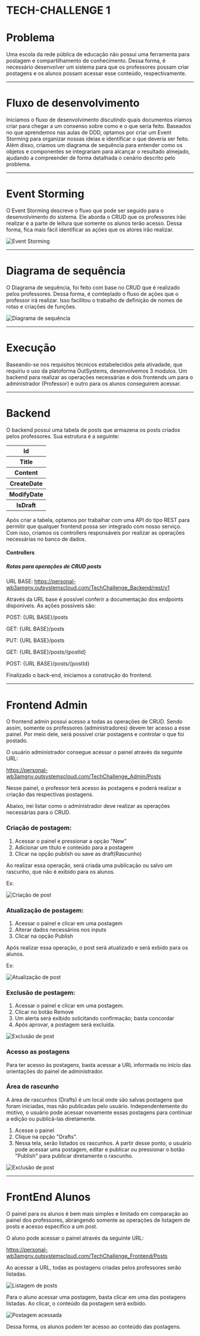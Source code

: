 <h1>TECH-CHALLENGE 1</h1>

# Problema
Uma escola da rede pública de educação não possui uma ferramenta para postagem e compartilhamento de conhecimento. Dessa forma, é necessário desenvolver um sistema para que os professores possam criar postagens e os alunos possam acessar esse conteúdo, respectivamente.

<hr/>

# Fluxo de desenvolvimento

Iniciamos o fluxo de desenvolvimento discutindo quais documentos iríamos criar para chegar a um consenso sobre como e o que seria feito. Baseados no que aprendemos nas aulas de DDD, optamos por criar um Event Storming para organizar nossas ideias e identificar o que deveria ser feito. Além disso, criamos um diagrama de sequência para entender como os objetos e componentes se integrariam para alcançar o resultado almejado, ajudando a compreender de forma detalhada o cenário descrito pelo problema.

<hr/>

# Event Storming

O Event Storming descreve o fluxo que pode ser seguido para o desenvolvimento do sistema. Ele aborda o CRUD que os professores irão realizar e a parte de leitura que somente os alunos terão acesso. Dessa forma, fica mais fácil identificar as ações que os atores irão realizar.

![Event Storming](EventStorming.jpg)

<hr/>

# Diagrama de sequência

O Diagrama de sequência, foi feito com base no CRUD que é realizado pelos professores. Dessa forma, é comteplado o fluxo de ações  que o professor irá realizar. Isso facilitou o trabalho de definição de nomes de rotas e criações de funções.

![Diagrama de sequência](DiagramaDeSequência.png)


<hr/>

# Execução

Baseando-se nos requisitos técnicos estabelecidos pela ativadade, que requiriu o uso da platoforma OutSystems, desenvolvemos 3 modulos. Um backend para realizar as operações necessárias e dois frontends um para o administrador (Professor) e outro para os alunos conseguirem acessar.

<hr/>

# Backend

O backend possui uma tabela de posts que armazena os posts criados pelos professores. Sua estrutura é a seguinte:

<table>
    <tr>
        <th>Id</th>
    </tr>
    <tr>
        <th>Title</th>
    </tr> 
    <tr>
        <th>Content</th>
    </tr> 
    <tr>
        <th>CreateDate</th>
    </tr> 
    <tr>
        <th>ModifyDate</th>
    </tr> 
    <tr>
        <th>IsDraft</th>
    </tr> 
</table>

Após criar a tabela, optamos por trabalhar com uma API do tipo REST para permitir que qualquer frontend possa ser integrado com nosso serviço. Com isso, criamos os controllers responsáveis por realizar as operações necessárias no banco de dados.

<h4>Controllers</h4>
<h5>Rotas para operações de CRUD posts</h5>

URL BASE: https://personal-wb3amgnv.outsystemscloud.com/TechChallenge_Backend/rest/v1

Através da URL base é possível conferir a documentação dos endpoints disponíveis. As ações possíveis são:

POST: {URL BASE}/posts

GET: {URL BASE}/posts

PUT: {URL BASE}/posts

GET: {URL BASE}/posts/{postId}

POST: {URL BASE}/posts/{postId}

Finalizado o back-end, iniciamos a construção do frontend.

<hr/>

# Frontend Admin

O frontend admin possui acesso a todas as operações de CRUD. Sendo assim, somente os professores (administradores) devem ter acesso a esse painel. Por meio dele, será possível criar postagens e controlar o que foi postado.

O usuário administrador consegue acessar o painel através da seguinte URL:

https://personal-wb3amgnv.outsystemscloud.com/TechChallenge_Admin/Posts

Nesse painel, o professor terá acesso às postagens e poderá realizar a criação das respectivas postagens.

Abaixo, irei listar como o administrador deve realizar as operações necessárias para o CRUD.

<h3>Criação de postagem: </h3>
<ol> 
<li>
    Acessar o painel e pressionar a opção "New"
</li>
<li>
    Adicionar um título e conteúdo para a postagem
</li>
<li>
    Clicar na opção publish ou save as draft(Rascunho)
</li>
</ol>

Ao realizar essa operação, será criada uma publicação ou salvo um rascunho, que não é exibido para os alunos.

Ex:

![Criação de post](CreatePost.gif)

<h3>Atualização de postagem: </h3>
<ol> 
<li>
    Acessar o painel e clicar em uma postagem
</li>
<li>
    Alterar dados necessários nos inputs
</li>
<li>
    Clicar na opção Publish
</li>
</ol>

Após realizar essa operação, o post será atualizado e será exbido para os alunos.

Ex:

![Atualização de post](UpdatePost.gif)

<h3>Exclusão de postagem: </h3>

<ol>
    <li>Acessar o painel e clicar em uma postagem.</li>
    <li>Clicar no botão Remove</li>
    <li>Um alerta será exibido solicitando confirmação; basta concordar</li>
    <li>Após aprovar, a postagem será excluída.</li>
</ol>

![Exclusão de post](DeletePost.gif)


<h3>Acesso as postagens</h3>

Para ter acesso às postagens, basta acessar a URL informada no início das orientações do painel de administrador.


<h3>Área de rascunho</h3>

A área de rascunhos (Drafts) é um local onde são salvas postagens que foram iniciadas, mas não publicadas pelo usuário. Independentemente do motivo, o usuário pode acessar novamente essas postagens para continuar a edição ou publicá-las diretamente.

<ol>
    <li>Acesse o painel</li>
    <li>Clique na opção "Drafts".</li>
    <li>Nessa tela, serão listados os rascunhos. A partir desse ponto, o usuário pode acessar uma postagem, editar e publicar ou pressionar o botão "Publish" para publicar diretamente o rascunho.</li>
</ol>

![Exclusão de post](PostDrafs.gif)

<hr>

# FrontEnd Alunos

O painel para os alunos é bem mais simples e limitado em comparação ao painel dos professores, abrangendo somente as operações de listagem de posts e acesso específico a um post.

O aluno pode acessar o painel através da seguinte URL:

https://personal-wb3amgnv.outsystemscloud.com/TechChallenge_Frontend/Posts

Ao acessar a URL, todas as postagens criadas pelos professores serão listadas.

![Listagem de posts](ListagemAlunos.png)

Para o aluno acessar uma postagem, basta clicar em uma das postagens listadas. Ao clicar, o conteúdo da postagem será exibido.

![Postagem acessada](PostagemAcessada.png)

Dessa forma, os alunos podem ter acesso ao conteúdo das postagens.